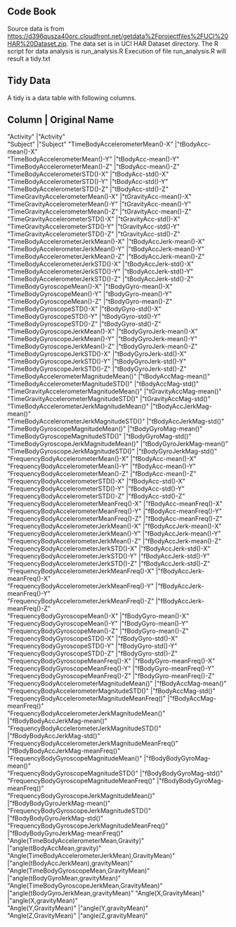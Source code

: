 ## Code Book

Source data is from https://d396qusza40orc.cloudfront.net/getdata%2Fprojectfiles%2FUCI%20HAR%20Dataset.zip.
The data set is in UCI HAR Dataset directory.
The R script for data analysis is run_analysis.R
Execution of file run_analysis.R will result a tidy.txt

## Tidy Data

A tidy is a data table with following columns. 

Column |	Original Name
-------------------------------------------------------------
"Activity"                                         	 |"Activity"                            
 "Subject"                                           	 |"Subject"
 "TimeBodyAccelerometerMean()-X"                     	 |"tBodyAcc-mean()-X"                   
 "TimeBodyAccelerometerMean()-Y"                    	 |"tBodyAcc-mean()-Y"                    
 "TimeBodyAccelerometerMean()-Z"                     	 |"tBodyAcc-mean()-Z"                   
 "TimeBodyAccelerometerSTD()-X"                     	 |"tBodyAcc-std()-X"                     
 "TimeBodyAccelerometerSTD()-Y"                      	 |"tBodyAcc-std()-Y"                     
 "TimeBodyAccelerometerSTD()-Z"                     	 |"tBodyAcc-std()-Z"                    
 "TimeGravityAccelerometerMean()-X"                  	 |"tGravityAcc-mean()-X"                 
 "TimeGravityAccelerometerMean()-Y"                 	 |"tGravityAcc-mean()-Y"                 
 "TimeGravityAccelerometerMean()-Z"                  	 |"tGravityAcc-mean()-Z"                
 "TimeGravityAccelerometerSTD()-X"                  	 |"tGravityAcc-std()-X"                 
 "TimeGravityAccelerometerSTD()-Y"                   	 |"tGravityAcc-std()-Y"                
 "TimeGravityAccelerometerSTD()-Z"                  	 |"tGravityAcc-std()-Z"                 
 "TimeBodyAccelerometerJerkMean()-X"                 	 |"tBodyAccJerk-mean()-X"                
 "TimeBodyAccelerometerJerkMean()-Y"                	 |"tBodyAccJerk-mean()-Y"               
 "TimeBodyAccelerometerJerkMean()-Z"                 	 |"tBodyAccJerk-mean()-Z"               
 "TimeBodyAccelerometerJerkSTD()-X"                 	 |"tBodyAccJerk-std()-X"                
 "TimeBodyAccelerometerJerkSTD()-Y"                  	 |"tBodyAccJerk-std()-Y"                 
 "TimeBodyAccelerometerJerkSTD()-Z"                 	 |"tBodyAccJerk-std()-Z"                
 "TimeBodyGyroscopeMean()-X"                         	 |"tBodyGyro-mean()-X"                   
 "TimeBodyGyroscopeMean()-Y"                        	 |"tBodyGyro-mean()-Y"                   
 "TimeBodyGyroscopeMean()-Z"                         	 |"tBodyGyro-mean()-Z"                  
 "TimeBodyGyroscopeSTD()-X"                         	 |"tBodyGyro-std()-X"                   
 "TimeBodyGyroscopeSTD()-Y"                          	 |"tBodyGyro-std()-Y"                   
 "TimeBodyGyroscopeSTD()-Z"                         	 |"tBodyGyro-std()-Z"                   
 "TimeBodyGyroscopeJerkMean()-X"                     	 |"tBodyGyroJerk-mean()-X"              
 "TimeBodyGyroscopeJerkMean()-Y"                    	 |"tBodyGyroJerk-mean()-Y"               
 "TimeBodyGyroscopeJerkMean()-Z"                     	 |"tBodyGyroJerk-mean()-Z"              
 "TimeBodyGyroscopeJerkSTD()-X"                     	 |"tBodyGyroJerk-std()-X"                
 "TimeBodyGyroscopeJerkSTD()-Y"                      	 |"tBodyGyroJerk-std()-Y"                
 "TimeBodyGyroscopeJerkSTD()-Z"                     	 |"tBodyGyroJerk-std()-Z"               
 "TimeBodyAccelerometerMagnitudeMean()"              	 |"tBodyAccMag-mean()"                   
 "TimeBodyAccelerometerMagnitudeSTD()"              	 |"tBodyAccMag-std()"                   
 "TimeGravityAccelerometerMagnitudeMean()"           	 |"tGravityAccMag-mean()"               
 "TimeGravityAccelerometerMagnitudeSTD()"           	 |"tGravityAccMag-std()"                 
 "TimeBodyAccelerometerJerkMagnitudeMean()"          	 |"tBodyAccJerkMag-mean()"               
 "TimeBodyAccelerometerJerkMagnitudeSTD()"          	 |"tBodyAccJerkMag-std()"               
 "TimeBodyGyroscopeMagnitudeMean()"                  	 |"tBodyGyroMag-mean()"                 
 "TimeBodyGyroscopeMagnitudeSTD()"                  	 |"tBodyGyroMag-std()"                   
 "TimeBodyGyroscopeJerkMagnitudeMean()"              	 |"tBodyGyroJerkMag-mean()"             
 "TimeBodyGyroscopeJerkMagnitudeSTD()"              	 |"tBodyGyroJerkMag-std()"              
 "FrequencyBodyAccelerometerMean()-X"                	 |"fBodyAcc-mean()-X"                    
 "FrequencyBodyAccelerometerMean()-Y"               	 |"fBodyAcc-mean()-Y"                   
 "FrequencyBodyAccelerometerMean()-Z"                	 |"fBodyAcc-mean()-Z"                    
 "FrequencyBodyAccelerometerSTD()-X"                	 |"fBodyAcc-std()-X"                     
 "FrequencyBodyAccelerometerSTD()-Y"                 	 |"fBodyAcc-std()-Y"                    
 "FrequencyBodyAccelerometerSTD()-Z"                	 |"fBodyAcc-std()-Z"                     
 "FrequencyBodyAccelerometerMeanFreq()-X"            	 |"fBodyAcc-meanFreq()-X"                
 "FrequencyBodyAccelerometerMeanFreq()-Y"           	 |"fBodyAcc-meanFreq()-Y"               
 "FrequencyBodyAccelerometerMeanFreq()-Z"            	 |"fBodyAcc-meanFreq()-Z"                
 "FrequencyBodyAccelerometerJerkMean()-X"           	 |"fBodyAccJerk-mean()-X"               
 "FrequencyBodyAccelerometerJerkMean()-Y"            	 |"fBodyAccJerk-mean()-Y"               
 "FrequencyBodyAccelerometerJerkMean()-Z"           	 |"fBodyAccJerk-mean()-Z"               
 "FrequencyBodyAccelerometerJerkSTD()-X"             	 |"fBodyAccJerk-std()-X"                 
 "FrequencyBodyAccelerometerJerkSTD()-Y"            	 |"fBodyAccJerk-std()-Y"                
 "FrequencyBodyAccelerometerJerkSTD()-Z"             	 |"fBodyAccJerk-std()-Z"                 
 "FrequencyBodyAccelerometerJerkMeanFreq()-X"       	 |"fBodyAccJerk-meanFreq()-X"            
 "FrequencyBodyAccelerometerJerkMeanFreq()-Y"        	 |"fBodyAccJerk-meanFreq()-Y"           
 "FrequencyBodyAccelerometerJerkMeanFreq()-Z"       	 |"fBodyAccJerk-meanFreq()-Z"            
 "FrequencyBodyGyroscopeMean()-X"                    	 |"fBodyGyro-mean()-X"                   
 "FrequencyBodyGyroscopeMean()-Y"                   	 |"fBodyGyro-mean()-Y"                  
 "FrequencyBodyGyroscopeMean()-Z"                    	 |"fBodyGyro-mean()-Z"                  
 "FrequencyBodyGyroscopeSTD()-X"                    	 |"fBodyGyro-std()-X"                    
 "FrequencyBodyGyroscopeSTD()-Y"                     	 |"fBodyGyro-std()-Y"                   
 "FrequencyBodyGyroscopeSTD()-Z"                    	 |"fBodyGyro-std()-Z"                    
 "FrequencyBodyGyroscopeMeanFreq()-X"                	 |"fBodyGyro-meanFreq()-X"              
 "FrequencyBodyGyroscopeMeanFreq()-Y"               	 |"fBodyGyro-meanFreq()-Y"              
 "FrequencyBodyGyroscopeMeanFreq()-Z"                	 |"fBodyGyro-meanFreq()-Z"              
 "FrequencyBodyAccelerometerMagnitudeMean()"        	 |"fBodyAccMag-mean()"                   
 "FrequencyBodyAccelerometerMagnitudeSTD()"          	 |"fBodyAccMag-std()"                   
 "FrequencyBodyAccelerometerMagnitudeMeanFreq()"    	 |"fBodyAccMag-meanFreq()"               
 "FrequencyBodyAccelerometerJerkMagnitudeMean()"     	 |"fBodyBodyAccJerkMag-mean()"           
 "FrequencyBodyAccelerometerJerkMagnitudeSTD()"     	 |"fBodyBodyAccJerkMag-std()"           
 "FrequencyBodyAccelerometerJerkMagnitudeMeanFreq()" 	 |"fBodyBodyAccJerkMag-meanFreq()"      
 "FrequencyBodyGyroscopeMagnitudeMean()"            	 |"fBodyBodyGyroMag-mean()"              
 "FrequencyBodyGyroscopeMagnitudeSTD()"              	 |"fBodyBodyGyroMag-std()"              
 "FrequencyBodyGyroscopeMagnitudeMeanFreq()"        	 |"fBodyBodyGyroMag-meanFreq()"          
 "FrequencyBodyGyroscopeJerkMagnitudeMean()"         	 |"fBodyBodyGyroJerkMag-mean()"          
 "FrequencyBodyGyroscopeJerkMagnitudeSTD()"         	 |"fBodyBodyGyroJerkMag-std()"          
 "FrequencyBodyGyroscopeJerkMagnitudeMeanFreq()"     	 |"fBodyBodyGyroJerkMag-meanFreq()"      
 "Angle(TimeBodyAccelerometerMean,Gravity)"         	 |"angle(tBodyAccMean,gravity)"          
 "Angle(TimeBodyAccelerometerJerkMean),GravityMean)" 	 |"angle(tBodyAccJerkMean),gravityMean)"
 "Angle(TimeBodyGyroscopeMean,GravityMean)"         	 |"angle(tBodyGyroMean,gravityMean)"    
 "Angle(TimeBodyGyroscopeJerkMean,GravityMean)"      	 |"angle(tBodyGyroJerkMean,gravityMean)" 
 "Angle(X,GravityMean)"                             	 |"angle(X,gravityMean)"                
 "Angle(Y,GravityMean)"                              	 |"angle(Y,gravityMean)"                 
 "Angle(Z,GravityMean)" 	 							 |"angle(Z,gravityMean)"      